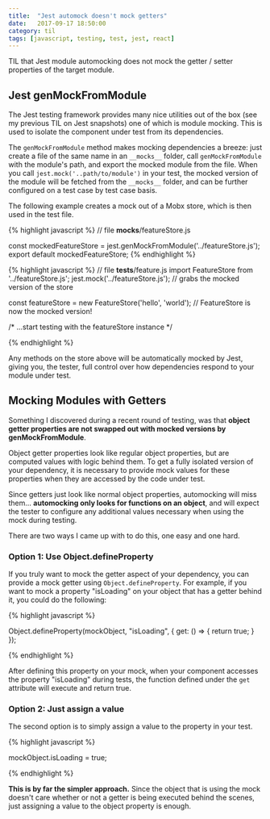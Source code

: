 ```yaml
---
title:  "Jest automock doesn't mock getters"
date:   2017-09-17 18:50:00
category: til
tags: [javascript, testing, test, jest, react]
---
```


TIL that Jest module automocking does not mock the getter / setter properties of the target module.

## Jest genMockFromModule

The Jest testing framework provides many nice utilities out of the box (see my previous TIL on Jest snapshots) one of which is module mocking. This is used to isolate the component under test from its dependencies.

The `genMockFromModule` method makes mocking dependencies a breeze: just create a file of the same name in an `__mocks__` folder, call `genMockFromModule` with the module's path, and export the mocked module from the file. When you call `jest.mock('..path/to/module')` in your test, the mocked version of the module will be fetched from the `__mocks__` folder, and can be further configured on a test case by test case basis.

The following example creates a mock out of a Mobx store, which is then used in the test file.

{% highlight javascript %}
// file __mocks__/featureStore.js

const mockedFeatureStore = jest.genMockFromModule('../featureStore.js');
export default mockedFeatureStore;
{% endhighlight %}

{% highlight javascript %}
// file __tests__/feature.js
import FeatureStore from '../featureStore.js';
jest.mock('../featureStore.js'); // grabs the mocked version of the store

const featureStore = new FeatureStore('hello', 'world'); // FeatureStore is now the mocked version!

/* ...start testing with the featureStore instance */

{% endhighlight %}

Any methods on the store above will be automatically mocked by Jest, giving you, the tester, full control over how dependencies respond to your module under test.

## Mocking Modules with Getters

Something I discovered during a recent round of testing, was that **object getter properties are not swapped out with mocked versions by genMockFromModule**.

Object getter properties look like regular object properties, but are computed values with logic behind them. To get a fully isolated version of your dependency, it is necessary to provide mock values for these properties when they are accessed by the code under test.

Since getters just look like normal object properties, automocking will miss them... **automocking only looks for functions on an object**, and will expect the tester to configure any additional values necessary when using the mock during testing.

There are two ways I came up with to do this, one easy and one hard.

### Option 1: Use Object.defineProperty

If you truly want to mock the getter aspect of your dependency, you can provide a mock getter using `Object.defineProperty`. For example, if you want to mock a property "isLoading" on your object that has a getter behind it, you could do the following:

{% highlight javascript %}

Object.defineProperty(mockObject, "isLoading", {
  get: () => {
    return true;
  }
});

{% endhighlight %}

After defining this property on your mock, when your component accesses the property "isLoading" during tests, the function defined under the `get` attribute will execute and return true.

### Option 2: Just assign a value

The second option is to simply assign a value to the property in your test.

{% highlight javascript %}

mockObject.isLoading = true;

{% endhighlight %}

**This is by far the simpler approach.** Since the object that is using the mock doesn't care whether or not a getter is being executed behind the scenes, just assigning a value to the object property is enough.
